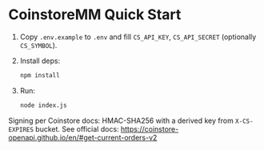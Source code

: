 # CoinstoreMM Quick Start

1. Copy `.env.example` to `.env` and fill `CS_API_KEY`, `CS_API_SECRET` (optionally `CS_SYMBOL`).
2. Install deps:
   
   ```bash
   npm install
   ```
3. Run:
   
   ```bash
   node index.js
   ```

Signing per Coinstore docs: HMAC-SHA256 with a derived key from `X-CS-EXPIRES` bucket. See official docs: https://coinstore-openapi.github.io/en/#get-current-orders-v2
